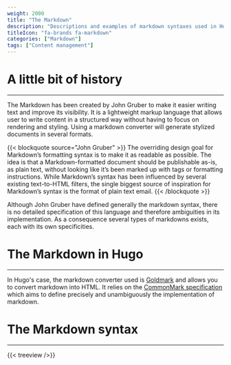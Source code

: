 ```yaml
---
weight: 2000
title: "The Markdown"
description: "Descriptions and examples of markdown syntaxes used in Hugo."
titleIcon: "fa-brands fa-markdown"
categories: ["Markdown"]
tags: ["Content management"]
---
```


# A little bit of history
---

The Markdown has been created by John Gruber to make it easier writing text and improve its visibility. It is a lightweight markup language that allows user to write content in a structured way without having to focus on rendering and styling. Using a markdown converter will generate stylized documents in several formats.

{{< blockquote source="John Gruber" >}}
The overriding design goal for Markdown’s formatting syntax is to make it as readable as possible. The idea is that a Markdown-formatted document should be publishable as-is, as plain text, without looking like it’s been marked up with tags or formatting instructions. While Markdown’s syntax has been influenced by several existing text-to-HTML filters, the single biggest source of inspiration for Markdown’s syntax is the format of plain text email.
{{< /blockquote >}}

Although John Gruber have defined generally the markdown syntax, there is no detailed specification of this language and therefore ambiguities in its implementation. As a consequence several types of markdowns exists, each with its own specificities.

# The Markdown in Hugo
---

In Hugo's case, the markdown converter used is [Goldmark](https://github.com/yuin/goldmark/) and allows you to convert markdown into HTML. It relies on the [CommonMark specification](https://spec.commonmark.org/current/) which aims to define precisely and unambiguously the implementation of markdown.

# The Markdown syntax
---

{{< treeview />}}